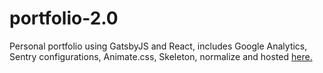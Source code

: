 # portfolio-2.0

Personal portfolio using GatsbyJS and React, includes Google Analytics, Sentry configurations, Animate.css, Skeleton, normalize and hosted [here.](http://www.l0rdcafe.com)